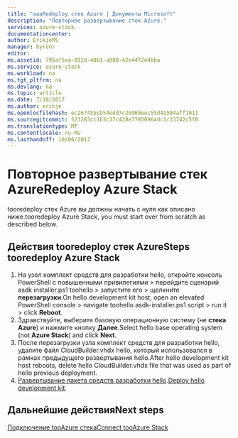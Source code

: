 ```yaml
---
title: "aaaRedeploy стек Azure | Документы Microsoft"
description: "Повторное развертывание стек Azure."
services: azure-stack
documentationcenter: 
author: ErikjeMS
manager: byronr
editor: 
ms.assetid: 795af5ea-892d-40b1-a080-42e4472e4bba
ms.service: azure-stack
ms.workload: na
ms.tgt_pltfrm: na
ms.devlang: na
ms.topic: article
ms.date: 7/10/2017
ms.author: erikje
ms.openlocfilehash: ec26745bcb54edd7c26960eec55d41504aff1911
ms.sourcegitcommit: 523283cc1b3c37c428e77850964dc1c33742c5f0
ms.translationtype: MT
ms.contentlocale: ru-RU
ms.lasthandoff: 10/06/2017
---
```

# <a name="redeploy-azure-stack"></a><span data-ttu-id="31720-103">Повторное развертывание стек Azure</span><span class="sxs-lookup"><span data-stu-id="31720-103">Redeploy Azure Stack</span></span>
<span data-ttu-id="31720-104">tooredeploy стек Azure вы должны начать с нуля как описано ниже.</span><span class="sxs-lookup"><span data-stu-id="31720-104">tooredeploy Azure Stack, you must start over from scratch as described below.</span></span>

## <a name="steps-tooredeploy-azure-stack"></a><span data-ttu-id="31720-105">Действия tooredeploy стек Azure</span><span class="sxs-lookup"><span data-stu-id="31720-105">Steps tooredeploy Azure Stack</span></span>
1. <span data-ttu-id="31720-106">На узел комплект средств для разработки hello, откройте консоль PowerShell с повышенными привилегиями > перейдите сценарий asdk installer.ps1 toohello > запустите его > щелкните **перезагрузки**.</span><span class="sxs-lookup"><span data-stu-id="31720-106">On hello development kit host, open an elevated PowerShell console > navigate toohello asdk-installer.ps1 script > run it > click **Reboot**.</span></span>
2. <span data-ttu-id="31720-107">Здравствуйте, выберите базовую операционную систему (не **стека Azure**) и нажмите кнопку **Далее**.</span><span class="sxs-lookup"><span data-stu-id="31720-107">Select hello base operating system (not **Azure Stack**) and click **Next**.</span></span>
3. <span data-ttu-id="31720-108">После перезагрузки узла комплект средств для разработки hello, удалите файл CloudBuilder.vhdx hello, который использовался в рамках предыдущего развертывания hello.</span><span class="sxs-lookup"><span data-stu-id="31720-108">After hello development kit host reboots, delete hello CloudBuilder.vhdx file that was used as part of hello previous deployment.</span></span>
4. <span data-ttu-id="31720-109">[Развертывание пакета средств разработки hello](azure-stack-run-powershell-script.md).</span><span class="sxs-lookup"><span data-stu-id="31720-109">[Deploy hello development kit](azure-stack-run-powershell-script.md).</span></span>

## <a name="next-steps"></a><span data-ttu-id="31720-110">Дальнейшие действия</span><span class="sxs-lookup"><span data-stu-id="31720-110">Next steps</span></span>
[<span data-ttu-id="31720-111">Подключение tooAzure стека</span><span class="sxs-lookup"><span data-stu-id="31720-111">Connect tooAzure Stack</span></span>](azure-stack-connect-azure-stack.md)

